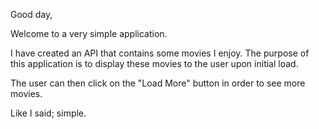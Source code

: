 Good day,

Welcome to a very simple application.

I have created an API that contains some movies I enjoy. The purpose of this application is to display these movies to the user upon initial load.

The user can then click on the "Load More" button in order to see more movies.

Like I said; simple.
